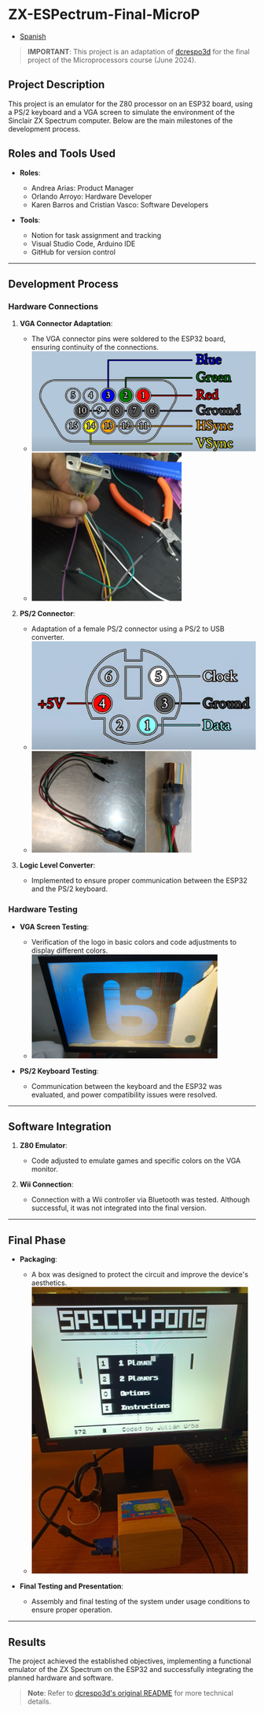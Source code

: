 # ZX-ESPectrum-Final-MicroP
- [Spanish](./README_es.md) 

> **IMPORTANT**: This project is an adaptation of [dcrespo3d](https://github.com/dcrespo3d/ZX-ESPectrum-Wiimote) for the final project of the Microprocessors course (June 2024).

## Project Description
This project is an emulator for the Z80 processor on an ESP32 board, using a PS/2 keyboard and a VGA screen to simulate the environment of the Sinclair ZX Spectrum computer. Below are the main milestones of the development process.

## Roles and Tools Used
- **Roles**:
  - Andrea Arias: Product Manager
  - Orlando Arroyo: Hardware Developer
  - Karen Barros and Cristian Vasco: Software Developers

- **Tools**:
  - Notion for task assignment and tracking
  - Visual Studio Code, Arduino IDE
  - GitHub for version control

---

## Development Process

### Hardware Connections
1. **VGA Connector Adaptation**:
   - The VGA connector pins were soldered to the ESP32 board, ensuring continuity of the connections.
   - ![VGA Connection Diagram](./docs/img/pinesvga.png)
   - ![VGA Adaptation](./docs/img/vgaapadtado.png)

2. **PS/2 Connector**:
   - Adaptation of a female PS/2 connector using a PS/2 to USB converter.
   - ![PS/2 Connection Diagram](./docs/img/ps2pines.png)
   - ![PS/2 Adaptation](./docs/img/ps2adaptado.png)

3. **Logic Level Converter**:
   - Implemented to ensure proper communication between the ESP32 and the PS/2 keyboard.

### Hardware Testing
- **VGA Screen Testing**:
  - Verification of the logo in basic colors and code adjustments to display different colors.
  - ![Screen Testing](./docs/img/pruebacolores.png)

- **PS/2 Keyboard Testing**:
  - Communication between the keyboard and the ESP32 was evaluated, and power compatibility issues were resolved.

---

## Software Integration
1. **Z80 Emulator**:
   - Code adjusted to emulate games and specific colors on the VGA monitor.

2. **Wii Connection**:
   - Connection with a Wii controller via Bluetooth was tested. Although successful, it was not integrated into the final version.

---

## Final Phase
- **Packaging**:
  - A box was designed to protect the circuit and improve the device's aesthetics.
  - ![Packaging](./docs/img/empaquetado.png)

- **Final Testing and Presentation**:
  - Assembly and final testing of the system under usage conditions to ensure proper operation.

---

## Results
The project achieved the established objectives, implementing a functional emulator of the ZX Spectrum on the ESP32 and successfully integrating the planned hardware and software.

> **Note**: Refer to [dcrespo3d's original README](https://github.com/dcrespo3d/ZX-ESPectrum-Wiimote) for more technical details.
